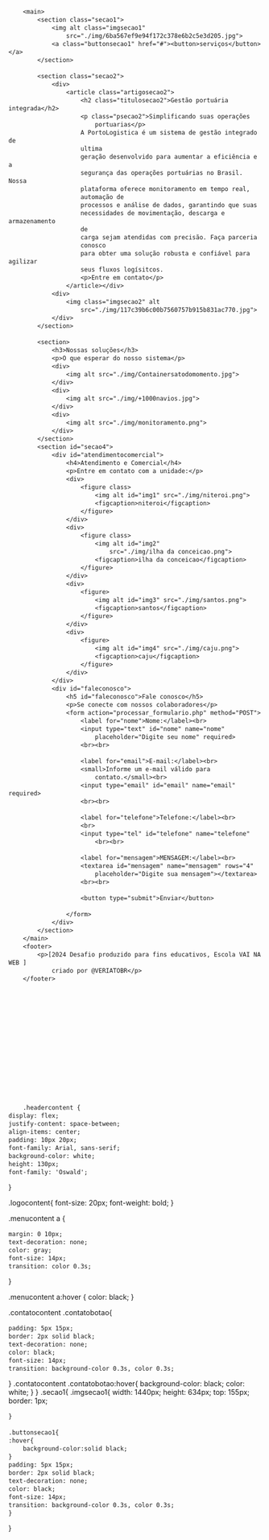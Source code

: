        <main>
            <section class="secao1">
                <img alt class="imgsecao1"
                    src="./img/6ba567ef9e94f172c378e6b2c5e3d205.jpg">
                <a class="buttonsecao1" href="#"><button>serviços</button></a>
            </section>

            <section class="secao2">
                <div>
                    <article class="artigosecao2">
                        <h2 class="titulosecao2">Gestão portuária integrada</h2>
                        <p class="psecao2">Simplificando suas operações
                            portuarias</p>
                        A PortoLogistica é um sistema de gestão integrado de
                        ultima
                        geração desenvolvido para aumentar a eficiência e a
                        segurança das operações portuárias no Brasil. Nossa
                        plataforma oferece monitoramento em tempo real,
                        automação de
                        processos e análise de dados, garantindo que suas
                        necessidades de movimentação, descarga e armazenamento
                        de
                        carga sejam atendidas com precisão. Faça parceria
                        conosco
                        para obter uma solução robusta e confiável para agilizar
                        seus fluxos logísitcos.
                        <p>Entre em contato</p>
                    </article></div>
                <div>
                    <img class="imgsecao2" alt
                        src="./img/117c39b6c00b7560757b915b831ac770.jpg">
                </div>
            </section>

            <section>
                <h3>Nossas soluções</h3>
                <p>O que esperar do nosso sistema</p>
                <div>
                    <img alt src="./img/Containersatodomomento.jpg">
                </div>
                <div>
                    <img alt src="./img/+1000navios.jpg">
                </div>
                <div>
                    <img alt src="./img/monitoramento.png">
                </div>
            </section>
            <section id="secao4">
                <div id="atendimentocomercial">
                    <h4>Atendimento e Comercial</h4>
                    <p>Entre em contato com a unidade:</p>
                    <div>
                        <figure class>
                            <img alt id="img1" src="./img/niteroi.png">
                            <figcaption>niteroi</figcaption>
                        </figure>
                    </div>
                    <div>
                        <figure class>
                            <img alt id="img2"
                                src="./img/ilha da conceicao.png">
                            <figcaption>ilha da conceicao</figcaption>
                        </figure>
                    </div>
                    <div>
                        <figure>
                            <img alt id="img3" src="./img/santos.png">
                            <figcaption>santos</figcaption>
                        </figure>
                    </div>
                    <div>
                        <figure>
                            <img alt id="img4" src="./img/caju.png">
                            <figcaption>caju</figcaption>
                        </figure>
                    </div>
                </div>
                <div id="faleconosco">
                    <h5 id="faleconosco">Fale conosco</h5>
                    <p>Se conecte com nossos colaboradores</p>
                    <form action="processar_formulario.php" method="POST">
                        <label for="nome">Nome:</label><br>
                        <input type="text" id="nome" name="nome"
                            placeholder="Digite seu nome" required>
                        <br><br>

                        <label for="email">E-mail:</label><br>
                        <small>Informe um e-mail válido para
                            contato.</small><br>
                        <input type="email" id="email" name="email" required>
                        <br><br>

                        <label for="telefone">Telefone:</label><br>
                        <br>
                        <input type="tel" id="telefone" name="telefone"
                            <br><br>

                        <label for="mensagem">MENSAGEM:</label><br>
                        <textarea id="mensagem" name="mensagem" rows="4"
                            placeholder="Digite sua mensagem"></textarea>
                        <br><br>

                        <button type="submit">Enviar</button>

                    </form>
                </div>
            </section>
        </main>
        <footer>
            <p>[2024 Desafio produzido para fins educativos, Escola VAI NA WEB ]
                criado por @VERIATOBR</p>
        </footer>















        .headercontent {
    display: flex;
    justify-content: space-between;
    align-items: center;
    padding: 10px 20px;
    font-family: Arial, sans-serif;
    background-color: white;
    height: 130px;
    font-family: 'Oswald';
}

.logocontent{
    font-size: 20px;
    font-weight: bold;
}

.menucontent a {
    
    margin: 0 10px;
    text-decoration: none;
    color: gray;
    font-size: 14px;
    transition: color 0.3s;
}

.menucontent a:hover {
    color: black;
}

.contatocontent .contatobotao{
    
    padding: 5px 15px;
    border: 2px solid black;
    text-decoration: none;
    color: black;
    font-size: 14px;
    transition: background-color 0.3s, color 0.3s;

}
.contatocontent .contatobotao:hover{
    background-color: black;
    color: white;
}
}
.secao1{
    .imgsecao1{
        width: 1440px;
        height: 634px;
        top: 155px;
        border: 1px;

    }

    .buttonsecao1{
    :hover{
        background-color:solid black;
    }
    padding: 5px 15px;
    border: 2px solid black;
    text-decoration: none;
    color: black;
    font-size: 14px;
    transition: background-color 0.3s, color 0.3s;
    }
}
